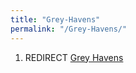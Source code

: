 ```yaml
---
title: "Grey-Havens"
permalink: "/Grey-Havens/"
---
```


1.  REDIRECT [Grey Havens](Grey_Havens "wikilink")